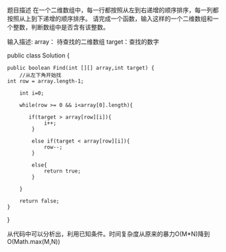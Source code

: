 题目描述
在一个二维数组中，每一行都按照从左到右递增的顺序排序，每一列都按照从上到下递增的顺序排序。
请完成一个函数，输入这样的一个二维数组和一个整数，判断数组中是否含有该整数。 

输入描述:
array： 待查找的二维数组
target：查找的数字

public class Solution {

    public boolean Find(int [][] array,int target) {
        //从左下角开始找
	int row = array.length-1;
	
        int i=0;
        
        while(row >= 0 && i<array[0].length){
        
           if(target > array[row][i]){
                i++;
            }
            
            else if(target < array[row][i]){
                row--;
            }
            
            else{
                return true;
            }
            
        }
        
     	return false;
    }
}

从代码中可以分析出，利用已知条件。时间复杂度从原来的暴力O(M*N)降到O(Math.max(M,N))

